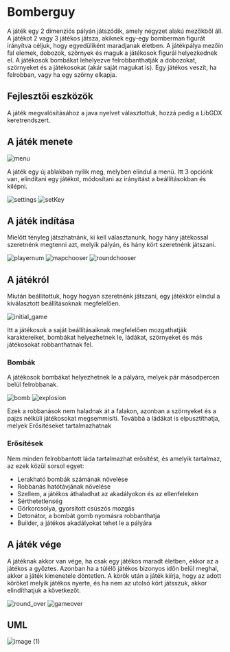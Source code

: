 # Bomberguy

A játék egy 2 dimenziós pályán játszódik, amely négyzet alakú mezőkből áll. A játékot 2 vagy 3 játékos játsza, akiknek egy-egy bomberman figurát irányítva céljuk,
hogy egyedüliként maradjanak életben. A játékpálya mezőin fal elemek, dobozok, szörnyek és maguk a játékosok figurái helyezkednek el. A játékosok
bombákat lehelyezve felrobbanthatják a dobozokat, szörnyeket és a játékosokat (akár saját magukat is). Egy játékos veszít, ha
felrobban, vagy ha egy szörny elkapja.

## Fejlesztői eszközök

A játék megvalósításához a java nyelvet választottuk, hozzá pedig a LibGDX keretrendszert.

## A játék menete

![menu](https://github.com/user-attachments/assets/9c477533-2a17-411d-a3f5-d93b0e98919d)

A játék egy új ablakban nyílik meg, melyben elindul a menü. Itt 3 opciónk van, elindítani egy játékot, módosítani az irányítást a beállításokban és kilépni.

![settings](https://github.com/user-attachments/assets/842d4aef-b8e6-40ef-8b84-8a923edd012a)
![setKey](https://github.com/user-attachments/assets/5346e821-5841-45ad-a73c-593e87a26d9c)

## A játék indítása

Mielőtt tényleg játszhatnánk, ki kell választanunk, hogy hány játékossal szeretnénk megtenni azt, melyik pályán, és hány kört szeretnénk játszani.

![playernum](https://github.com/user-attachments/assets/c0e74bbd-62f1-492c-8ce5-22f2ee6d7445)
![mapchooser](https://github.com/user-attachments/assets/940a97af-3d76-481d-9de9-e97e3da4e1a1)
![roundchooser](https://github.com/user-attachments/assets/2da08a79-da41-40b6-80c6-1c20059e1c8e)

## A játékról

Miután beállítottuk, hogy hogyan szeretnénk játszani, egy játékkör elindul a kiválasztott beállításoknak megfelelően.

![initial_game](https://github.com/user-attachments/assets/7f3b59ac-eba8-4068-a3c0-8b83bc821c28)

Itt a játékosok a saját beállításaiknak megfelelően mozgathatják karaktereiket, bombákat helyezhetnek le, ládákat, szörnyeket és más játékosokat
robbanthatnak fel.

### Bombák

A játékosok bombákat helyezhetnek le a pályára, melyek pár másodpercen belül felrobbanak.

![bomb](https://github.com/user-attachments/assets/aa003fa6-a908-4f4d-9397-0fd02dfdc165)
![explosion](https://github.com/user-attachments/assets/b59b7259-5c37-4b21-80a6-9193d06296c5)

Ezek a robbanások nem haladnak át a falakon, azonban a szörnyeket és a pajzs nélküli játékosokat megsemmisíti. Továbbá a ládákat is elpusztíthatja,
melyek Erősítéseket tartalmazhatnak

### Erősítések

Nem minden felrobbantott láda tartalmazhat erősítést, és amelyik tartalmaz, az ezek közül sorsol egyet:

<ul>
  <li>Lerakható bombák számának növelése</li>
  <li>Robbanás hatótávjának növelése</li>
  <li>Szellem, a játékos áthaladhat az akadályokon és az ellenfeleken</li>
  <li>Sérthetetlenség</li>
  <li>Görkorcsolya, gyorsított csúszós mozgás</li>
  <li>Detonátor, a bombát gomb nyomásra robbanthatja</li>
  <li>Builder, a játékos akadályokat tehet le a pályára</li>
</ul>

## A játék vége

A játéknak akkor van vége, ha csak egy játékos maradt életben, ekkor az a játékos a győztes. Azonban ha a túlélő játékos bizonyos időn belül meghal,
akkor a játék kimenetele döntetlen. A körök után a játék kiírja, hogy az adott köröket melyik játékos nyerte, és ha nem az utolsó kört játsszuk, akkor
elindíthatjuk a következőt.

![round_over](https://github.com/user-attachments/assets/0d59f899-dce2-4ceb-b058-9cd2fee3978a)
![gameover](https://github.com/user-attachments/assets/f1a7cc6e-4143-47de-8590-3e618d083a59)

## UML

![image (1)](https://github.com/user-attachments/assets/f836796b-a2c7-4a48-97db-2ad73d6ae5aa)
